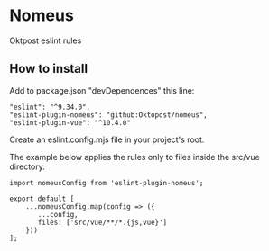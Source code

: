 # Nomeus
Oktpost eslint rules
## How to install
Add to package.json "devDependences" this line:

```
"eslint": "^9.34.0",
"eslint-plugin-nomeus": "github:Oktopost/nomeus",
"eslint-plugin-vue": "^10.4.0"
```

Create an eslint.config.mjs file in your project's root.

The example below applies the rules only to files inside the src/vue directory.

```
import nomeusConfig from 'eslint-plugin-nomeus';

export default [
    ...nomeusConfig.map(config => ({
       ...config,
       files: ['src/vue/**/*.{js,vue}']
    }))
];
```
